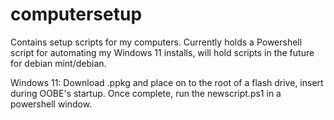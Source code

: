 # computersetup
Contains setup scripts for my computers. Currently holds a Powershell script for automating my Windows 11 installs, will hold scripts in the future for debian mint/debian.

Windows 11:
Download .ppkg and place on to the root of a flash drive, insert during OOBE's startup. Once complete, run the newscript.ps1 in a powershell window.
